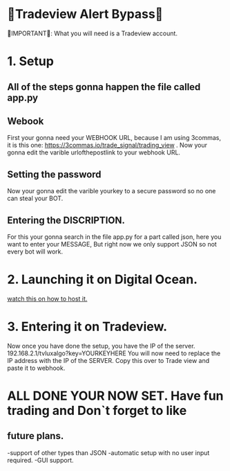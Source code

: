 # 🤑Tradeview Alert Bypass🤑

🛑IMPORTANT🛑: What you will need is a Tradeview account.

# 1. Setup

## All of the steps gonna happen the file called app.py

## Webook
First your gonna need your WEBHOOK URL, because I am using 3commas, it is this one: https://3commas.io/trade_signal/trading_view .
Now your gonna edit the varible urlofthepostlink to your webhook URL.

## Setting the password
Now your gonna edit the varible yourkey to a secure password so no one can steal your BOT.

## Entering the DISCRIPTION.
For this your gonna search in the file app.py for a part called json, here you want to enter your MESSAGE, But right now we only support JSON so not every bot will work.

# 2. Launching it on Digital Ocean.
[watch this on how to host it.](url)

# 3. Entering it on Tradeview.
Now once you have done the setup, you have the IP of the server.
192.168.2.1/tvluxalgo?key=YOURKEYHERE
You will now need to replace the IP address with the IP of the SERVER.
Copy this over to Trade view and paste it to webhook. 

# ALL DONE YOUR NOW SET. Have fun trading and Don`t forget to like

## future plans.
-support of other types than JSON
-automatic setup with no user input required.
-GUI support.